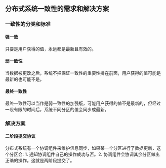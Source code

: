 ## 分布式系统一致性的需求和解决方案

### 一致性的分类和标准

#### 强一致 
只要是用户获得的值，永远都是最新且有效的。

#### 弱一致性
当数据被更改之后，系统不把保证一致性的重要性排在前面，用户获得的值可能是最新的也可能不是。

#### 最终一致性
最终一致性可以当作是弱一致性的加强版，可能用户获得的值不是最新的，但经过一段有限的时间后，系统不同分区的值会同步成最新。

### 解决方案

#### 二阶段提交协议

分布式系统有一个协调组件来维护信息同步，如果某一个分区进行了数据更新，这个分区会: 1. 通知协调组件自己的操作成功与否。2. 协调组件会协调其余分区做出正确的操作。这就是两阶段提交了。

